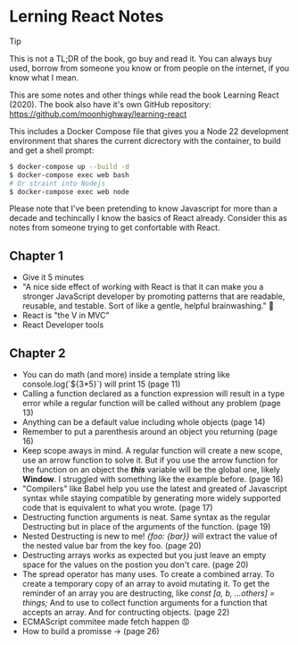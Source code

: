 # Lerning React Notes

> [!TIP]
> This is not a TL;DR of the book, go buy and read it. You can always buy used, borrow from someone you know or from people on the internet, if you know what I mean.

This are some notes and other things while read the book Learning React (2020). The book also have it's own GitHub repository: https://github.com/moonhighway/learning-react

This includes a Docker Compose file that gives you a Node 22 development environment that shares the current dicrectory with the container, to build and get a shell prompt:

```bash
$ docker-compose up --build -d
$ docker-compose exec web bash
# Or straint into Nodejs
$ docker-compose exec web node
```

Please note that I've been pretending to know Javascript for more than a decade and techincally I know the basics of React already. Consider this as notes from someone trying to get confortable with React.

## Chapter 1

- Give it 5 minutes
- "A nice side effect of working with React is that it
can make you a stronger JavaScript developer by promoting patterns that are
readable, reusable, and testable. Sort of like a gentle, helpful brainwashing." 🤔
- React is "the V in MVC"
- React Developer tools

## Chapter 2

- You can do math (and more) inside a template string like console.log(\`${3*5}\`) will print 15 (page 11)
- Calling a function declared as a function expression will result in a type error while a regular function will be called without any problem (page 13)
- Anything can be a default value including whole objects (page 14)
- Remember to put a parenthesis around an object you returning (page 16)
- Keep scope aways in mind. A regular function will create a new scope, use an arrow function to solve it. But if you use the arrow function for the function on an object the ***this*** variable will be the global one, likely **Window**.  I struggled with something like the example before. (page 16)
- "Compilers" like Babel help you use the latest and greated of Javascript syntax while staying compatible by generating more widely supported code that is equivalent to what you wrote. (page 17)
- Destructing function arguments is neat. Same syntax as the regular Destructing but in place of the arguments of the function. (page 19)
- Nested Destructing is new to me! *{foo: {bar}}* will extract the value of the nested value bar from the key foo. (page 20)
- Destructing arrays works as expected but you just leave an empty space for the values on the postion you don't care. (page 20)
- The spread operator has many uses. To create a combined array. To create a temporary copy of an array to avoid mutating it. To get the reminder of an array you are destructing, like *const [a, b, ...others] = things;* And to use to collect function arguments for a function that accepts an array. And for contructing objects. (page 22)
- ECMAScript commitee made fetch happen 😡
- How to build a promisse -> (page 26)
